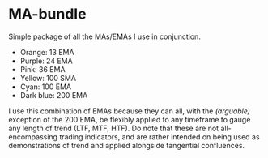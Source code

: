 # MA-bundle

Simple package of all the MAs/EMAs I use in conjunction.

- Orange: 13 EMA
- Purple: 24 EMA
- Pink: 36 EMA
- Yellow: 100 SMA
- Cyan: 100 EMA
- Dark blue: 200 EMA

I use this combination of EMAs because they can all, with the _(arguable)_ exception of the 200 EMA, be flexibly applied to any timeframe to gauge any length of trend (LTF, MTF, HTF). Do note that these are not all-encompassing trading indicators, and are rather intended on being used as demonstrations of trend and applied alongside tangential confluences.
